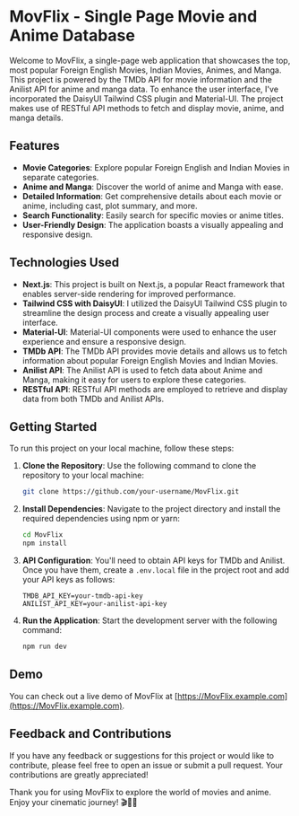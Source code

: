 # MovFlix - Single Page Movie and Anime Database

Welcome to MovFlix, a single-page web application that showcases the top, most popular Foreign English Movies, Indian Movies, Animes, and Manga. This project is powered by the TMDb API for movie information and the Anilist API for anime and manga data. To enhance the user interface, I've incorporated the DaisyUI Tailwind CSS plugin and Material-UI. The project makes use of RESTful API methods to fetch and display movie, anime, and manga details. 

## Features

- **Movie Categories**: Explore popular Foreign English and Indian Movies in separate categories.
- **Anime and Manga**: Discover the world of anime and Manga with ease.
- **Detailed Information**: Get comprehensive details about each movie or anime, including cast, plot summary, and more.
- **Search Functionality**: Easily search for specific movies or anime titles.
- **User-Friendly Design**: The application boasts a visually appealing and responsive design.

## Technologies Used

- **Next.js**: This project is built on Next.js, a popular React framework that enables server-side rendering for improved performance.
- **Tailwind CSS with DaisyUI**: I utilized the DaisyUI Tailwind CSS plugin to streamline the design process and create a visually appealing user interface.
- **Material-UI**: Material-UI components were used to enhance the user experience and ensure a responsive design.
- **TMDb API**: The TMDb API provides movie details and allows us to fetch information about popular Foreign English Movies and Indian Movies.
- **Anilist API**: The Anilist API is used to fetch data about Anime and Manga, making it easy for users to explore these categories.
- **RESTful API**: RESTful API methods are employed to retrieve and display data from both TMDb and Anilist APIs.

## Getting Started

To run this project on your local machine, follow these steps:

1. **Clone the Repository**: Use the following command to clone the repository to your local machine:
   ```bash
   git clone https://github.com/your-username/MovFlix.git
   ```

2. **Install Dependencies**: Navigate to the project directory and install the required dependencies using npm or yarn:
   ```bash
   cd MovFlix
   npm install
   ```

3. **API Configuration**: You'll need to obtain API keys for TMDb and Anilist. Once you have them, create a `.env.local` file in the project root and add your API keys as follows:

   ```env
   TMDB_API_KEY=your-tmdb-api-key
   ANILIST_API_KEY=your-anilist-api-key
   ```

4. **Run the Application**: Start the development server with the following command:
   ```bash
   npm run dev
   ```

## Demo

You can check out a live demo of MovFlix at [https://MovFlix.example.com](https://MovFlix.example.com).

## Feedback and Contributions

If you have any feedback or suggestions for this project or would like to contribute, please feel free to open an issue or submit a pull request. Your contributions are greatly appreciated!

Thank you for using MovFlix to explore the world of movies and anime. Enjoy your cinematic journey! 🎬🍿🎉
